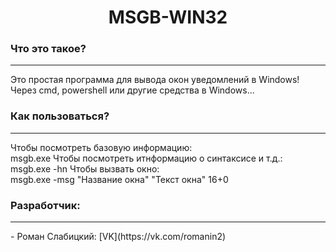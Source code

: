 <h1 align="center">MSGB-WIN32</h1>
<h3>Что это такое?</h3>
<hr>
Это простая программа для вывода окон уведомлений в Windows! Через cmd, powershell или другие средства в Windows...
<h3>Как пользоваться?</h3>
<hr>
Чтобы посмотреть базовую информацию:<br>
    msgb.exe
Чтобы посмотреть итнформацию о синтаксисе и т.д.:<br>
    msgb.exe -hn
Чтобы вызвать окно:<br>
    msgb.exe -msg "Название окна" "Текст окна" 16+0
<h3>Разработчик:</h3>
<hr>
 - Роман Слабицкий: [VK](https://vk.com/romanin2)

